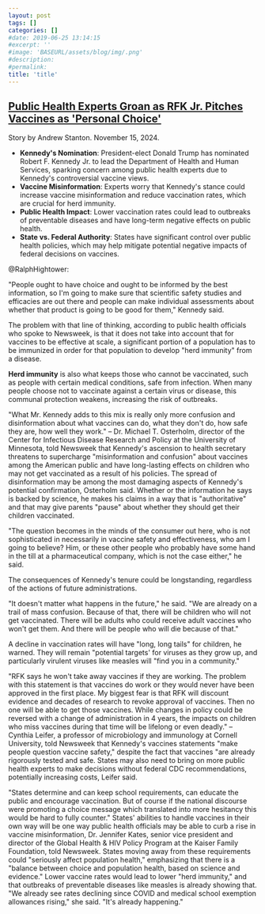 ```yaml
---
layout: post
tags: []
categories: []
#date: 2019-06-25 13:14:15
#excerpt: ''
#image: 'BASEURL/assets/blog/img/.png'
#description:
#permalink:
title: 'title'
---
```



## [Public Health Experts Groan as RFK Jr. Pitches Vaccines as 'Personal Choice'](https://www.newsweek.com/experts-sound-alarm-rfk-vaccine-policies-disinformation-1986634)

Story by Andrew Stanton. November 15, 2024.

- **Kennedy's Nomination**: President-elect Donald Trump has nominated Robert F. Kennedy Jr. to lead the Department of Health and Human Services, sparking concern among public health experts due to Kennedy's controversial vaccine views.
- **Vaccine Misinformation**: Experts worry that Kennedy's stance could increase vaccine misinformation and reduce vaccination rates, which are crucial for herd immunity.
- **Public Health Impact**: Lower vaccination rates could lead to outbreaks of preventable diseases and have long-term negative effects on public health.
- **State vs. Federal Authority**: States have significant control over public health policies, which may help mitigate potential negative impacts of federal decisions on vaccines.

@RalphHightower:

"People ought to have choice and ought to be informed by the best information, so I'm going to make sure that scientific safety studies and efficacies are out there and people can make individual assessments about whether that product is going to be good for them," Kennedy said.

The problem with that line of thinking, according to public health officials who spoke to Newsweek, is that it does not take into account that for vaccines to be effective at scale, a significant portion of a population has to be immunized in order for that population to develop "herd immunity" from a disease.

**Herd immunity** is also what keeps those who cannot be vaccinated, such as people with certain medical conditions, safe from infection. When many people choose not to vaccinate against a certain virus or disease, this communal protection weakens, increasing the risk of outbreaks.

"What Mr. Kennedy adds to this mix is really only more confusion and disinformation about what vaccines can do, what they don't do, how safe they are, how well they work." – Dr. Michael T. Osterholm, director of the Center for Infectious Disease Research and Policy at the University of Minnesota, told Newsweek that Kennedy's ascension to health secretary threatens to supercharge "misinformation and confusion" about vaccines among the American public and have long-lasting effects on children who may not get vaccinated as a result of his policies.
The spread of disinformation may be among the most damaging aspects of Kennedy's potential confirmation, Osterholm said. Whether or the information he says is backed by science, he makes his claims in a way that is "authoritative" and that may give parents "pause" about whether they should get their children vaccinated.

"The question becomes in the minds of the consumer out here, who is not sophisticated in necessarily in vaccine safety and effectiveness, who am I going to believe? Him, or these other people who probably have some hand in the till at a pharmaceutical company, which is not the case either," he said.

The consequences of Kennedy's tenure could be longstanding, regardless of the actions of future administrations.

"It doesn't matter what happens in the future," he said. "We are already on a trail of mass confusion. Because of that, there will be children who will not get vaccinated. There will be adults who could receive adult vaccines who won't get them. And there will be people who will die because of that."

A decline in vaccination rates will have "long, long tails" for children, he warned. They will remain "potential targets' for viruses as they grow up, and particularly virulent viruses like measles will "find you in a community."


"RFK says he won't take away vaccines if they are working. The problem with this statement is that vaccines do work or they would never have been approved in the first place. My biggest fear is that RFK will discount evidence and decades of research to revoke approval of vaccines. Then no one will be able to get those vaccines. While changes in policy could be reversed with a change of administration in 4 years, the impacts on children who miss vaccines during that time will be lifelong or even deadly." – Cynthia Leifer, a professor of microbiology and immunology at Cornell University, told Newsweek that Kennedy's vaccines statements "make people question vaccine safety," despite the fact that vaccines "are already rigorously tested and safe.
States may also need to bring on more public health experts to make decisions without federal CDC recommendations, potentially increasing costs, Leifer said.

"States determine and can keep school requirements, can educate the public and encourage vaccination. But of course if the national discourse were promoting a choice message which translated into more hesitancy this would be hard to fully counter." States' abilities to handle vaccines in their own way will be one way public health officials may be able to curb a rise in vaccine misinformation, Dr. Jennifer Kates, senior vice president and director of the Global Health & HIV Policy Program at the Kaiser Family Foundation, told Newsweek. States moving away from these requirements could "seriously affect population health," emphasizing that there is a "balance between choice and population health, based on science and evidence." Lower vaccine rates would lead to lower "herd immunity," and that outbreaks of preventable diseases like measles is already showing that. "We already see rates declining since COVID and medical school exemption allowances rising," she said. "It's already happening."

